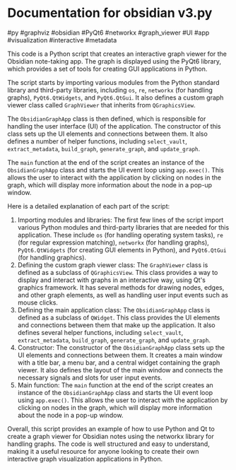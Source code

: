 # Documentation for obsidian v3.py

#py
#graphviz #obsidian #PyQt6 #networkx #graph_viewer #UI #app #visualization #interactive #metadata


This code is a Python script that creates an interactive graph viewer for the Obsidian note-taking app. The graph is displayed using the PyQt6 library, which provides a set of tools for creating GUI applications in Python.

The script starts by importing various modules from the Python standard library and third-party libraries, including `os`, `re`, `networkx` (for handling graphs), `PyQt6.QtWidgets`, and `PyQt6.QtGui`. It also defines a custom graph viewer class called `GraphViewer` that inherits from `QGraphicsView`.

The `ObsidianGraphApp` class is then defined, which is responsible for handling the user interface (UI) of the application. The constructor of this class sets up the UI elements and connections between them. It also defines a number of helper functions, including `select_vault`, `extract_metadata`, `build_graph`, `generate_graph`, and `update_graph`.

The `main` function at the end of the script creates an instance of the `ObsidianGraphApp` class and starts the UI event loop using `app.exec()`. This allows the user to interact with the application by clicking on nodes in the graph, which will display more information about the node in a pop-up window.

Here is a detailed explanation of each part of the script:

1. Importing modules and libraries: The first few lines of the script import various Python modules and third-party libraries that are needed for this application. These include `os` (for handling operating system tasks), `re` (for regular expression matching), `networkx` (for handling graphs), `PyQt6.QtWidgets` (for creating GUI elements in Python), and `PyQt6.QtGui` (for handling graphics).
2. Defining the custom graph viewer class: The `GraphViewer` class is defined as a subclass of `QGraphicsView`. This class provides a way to display and interact with graphs in an interactive way, using Qt's graphics framework. It has several methods for drawing nodes, edges, and other graph elements, as well as handling user input events such as mouse clicks.
3. Defining the main application class: The `ObsidianGraphApp` class is defined as a subclass of `QWidget`. This class provides the UI elements and connections between them that make up the application. It also defines several helper functions, including `select_vault`, `extract_metadata`, `build_graph`, `generate_graph`, and `update_graph`.
4. Constructor: The constructor of the `ObsidianGraphApp` class sets up the UI elements and connections between them. It creates a main window with a title bar, a menu bar, and a central widget containing the graph viewer. It also defines the layout of the main window and connects the necessary signals and slots for user input events.
5. Main function: The `main` function at the end of the script creates an instance of the `ObsidianGraphApp` class and starts the UI event loop using `app.exec()`. This allows the user to interact with the application by clicking on nodes in the graph, which will display more information about the node in a pop-up window.

Overall, this script provides an example of how to use Python and Qt to create a graph viewer for Obsidian notes using the networkx library for handling graphs. The code is well structured and easy to understand, making it a useful resource for anyone looking to create their own interactive graph visualization applications in Python.

